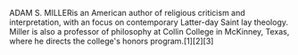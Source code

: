 ADAM S. MILLERis an American author of religious criticism and interpretation, with an focus on contemporary Latter-day Saint lay theology. Miller is also a professor of philosophy at Collin College in McKinney, Texas, where he directs the college's honors program.[1][2][3]
